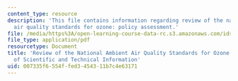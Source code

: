 ```yaml
---
content_type: resource
description: 'This file contains information regarding review of the national ambient
  air quality standards for ozone: policy assessment.'
file: /media/https%3A/open-learning-course-data-rc.s3.amazonaws.com/ids-410j-modeling-and-assessment-for-policy-spring-2013/007335f6554ffed3454311b7c4e63171_MITESD_864S13_Rdng_NatAmbt.pdf
file_type: application/pdf
resourcetype: Document
title: 'Review of the National Ambient Air Quality Standards for Ozone: Policy Assessment
  of Scientific and Technical Information'
uid: 007335f6-554f-fed3-4543-11b7c4e63171
---
```

